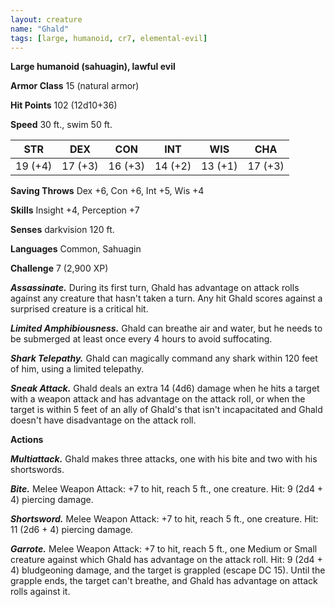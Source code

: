 ```yaml
---
layout: creature
name: "Ghald"
tags: [large, humanoid, cr7, elemental-evil]
---
```


**Large humanoid (sahuagin), lawful evil**

**Armor Class** 15 (natural armor)

**Hit Points** 102 (12d10+36)

**Speed** 30 ft., swim 50 ft.

|   STR   |   DEX   |   CON   |   INT   |   WIS   |   CHA   |
|:-----:|:-----:|:-----:|:-----:|:-----:|:-----:|
| 19 (+4) | 17 (+3) | 16 (+3) | 14 (+2) | 13 (+1) | 17 (+3) |

**Saving Throws** Dex +6, Con +6, Int +5, Wis +4

**Skills** Insight +4, Perception +7

**Senses** darkvision 120 ft.

**Languages** Common, Sahuagin

**Challenge** 7 (2,900 XP)

***Assassinate.*** During its first turn, Ghald has advantage on attack rolls against any creature that hasn't taken a turn. Any hit Ghald scores against a surprised creature is a critical hit.

***Limited Amphibiousness.*** Ghald can breathe air and water, but he needs to be submerged at least once every 4 hours to avoid suffocating.

***Shark Telepathy.*** Ghald can magically command any shark within 120 feet of him, using a limited telepathy.

***Sneak Attack.*** Ghald deals an extra 14 (4d6) damage when he hits a target with a weapon attack and has advantage on the attack roll, or when the target is within 5 feet of an ally of Ghald's that isn't incapacitated and Ghald doesn't have disadvantage on the attack roll.

**Actions**

***Multiattack.*** Ghald makes three attacks, one with his bite and two with his shortswords.

***Bite.*** Melee Weapon Attack: +7 to hit, reach 5 ft., one creature. Hit: 9 (2d4 + 4) piercing damage.

***Shortsword.*** Melee Weapon Attack: +7 to hit, reach 5 ft., one creature. Hit: 11 (2d6 + 4) piercing damage.

***Garrote.*** Melee Weapon Attack: +7 to hit, reach 5 ft., one Medium or Small creature against which Ghald has advantage on the attack roll. Hit: 9 (2d4 + 4) bludgeoning damage, and the target is grappled (escape DC 15). Until the grapple ends, the target can't breathe, and Ghald has advantage on attack rolls against it.

